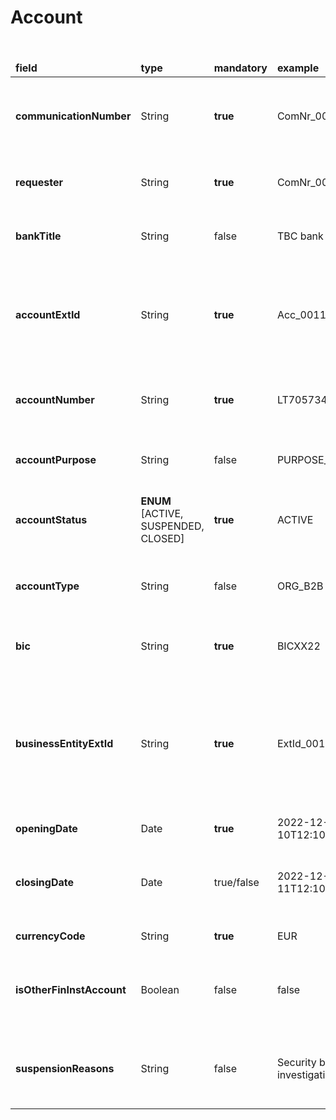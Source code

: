 # Account
​
<table>
	<thead>
		<tr>
			<td ><b> field </td>
			<td ><b> type </td>
			<td ><b> mandatory </td>
			<td ><b> example </td>
			<td ><b> description </td>
		</tr>
	</thead>
	<tbody>
		<tr>
			<td ><b> communicationNumber </td>
			<td > String </td>
			<td ><b> true </td>
			<td > ComNr_000321 </td>
			<td> Unique number of communication. Used for risk assessment callback </td>
		</tr>
        <tr>
			<td ><b> requester  </td>
			<td > String </td>
			<td ><b> true </td>
			<td > ComNr_000321 </td>
			<td> Name of the system requesting web service </td>
		</tr>
        <tr>
            <td ><b> bankTitle </td>
            <td > String </td>
            <td > false </td>
            <td >TBC bank  </td>
            <td> Title of bank with which the operation is happening </td>
        </tr>
        <tr>
            <td ><b> accountExtId </td>
            <td > String </td>
            <td > <b>true </td>
            <td > Acc_0011  </td>
            <td> External account identification number used to track activity regarding the specific account </td>
        </tr>
        <tr>
            <td ><b> accountNumber </td>
            <td >String </td>
            <td > <b>true </td>
            <td >LT705734389447757988  </td>
            <td> Unique account identification number used in performing operations</td>
        </tr>
        <tr>
            <td ><b> accountPurpose </td>
            <td > String </td>
            <td > false </td>
            <td >PURPOSE_INVEST  </td>
            <td> The purpose of owning the account in question </td>
        </tr>
        <tr>
            <td ><b> accountStatus </td>
            <td > <b>ENUM</b> <br/> [ACTIVE, <br/>SUSPENDED,<br/> CLOSED] </td>
            <td ><b> true </td>
            <td >ACTIVE  </td>
            <td> Refers to the current condition or state of an account </td>
        </tr>
        <tr>
            <td ><b> accountType </td>
            <td > String </td>
            <td > false </td>
            <td >ORG_B2B  </td>
            <td> Categorizes accounts by their intended purposes and features </td>
        </tr>
        <tr>
            <td ><b> bic </td>
            <td > String </td>
            <td ><b> true </td>
            <td > BICXX22 </td>
            <td> Bank identifier code for account number </td>
        </tr>
        <tr>
            <td ><b> businessEntityExtId </td>
            <td > String </td>
            <td ><b> true </td>
            <td > ExtId_0012 </td>
            <td> External business entity indicator. Refers to the same value used for the <br/<b>customerExtId</b>, which helps to identify external business entity </td>
        </tr>
        <tr>
            <td ><b>openingDate  </td>
            <td > Date </td>
            <td > <b> true </td>
            <td > 2022-12-10T12:10:11+02:00 </td>
            <td> Account opening date  </td>
        </tr>
        <tr>
            <td ><b> closingDate </td>
            <td >Date  </td>
            <td> true/false </td>
            <td > 2022-12-11T12:10:11+02:00 </td>
            <td> Account closing date </br> <b>Mandatory</b> only when accountStatus = CLOSED </td>
        </tr>
        <tr>
            <td ><b> currencyCode </td>
            <td > String </td>
            <td ><b> true </td>
            <td > EUR </td>
            <td> International currency code </td>
        </tr>
        <tr>
            <td ><b> isOtherFinInstAccount </td>
            <td > Boolean </td>
            <td > false </td>
            <td > false </td>
            <td> Declaring whether the account belongs to other financial institution </td>
        </tr>
        <tr>
            <td ><b> suspensionReasons </td>
            <td > String </td>
            <td >false  </td>
            <td > Security breach investigation in progress </td>
            <td> A reason for suspension can be provided only if the account status is SUSPENDED </td>
        </tr>
    </tbody>
  </table>  


